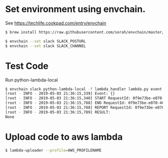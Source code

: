 # Set environment using envchain.

See https://techlife.cookpad.com/entry/envchain

```sh
$ brew install https://raw.githubusercontent.com/sorah/envchain/master/brew/envchain.rb
```

```sh
$ envchain --set slack SLACK_POSTURL
$ envchain --set slack SLACK_CHANNEL
```

# Test Code

Run python-lambda-local

```sh
$ envchain slack python-lambda-local -f lambda_handler lambda.py event.json
[root - INFO - 2019-05-03 21:36:15,339] Event: {}
[root - INFO - 2019-05-03 21:36:15,340] START RequestId: 0f9e73be-e070-4011-bec7-c30adff2dbc6 Version:
[root - INFO - 2019-05-03 21:36:15,788] END RequestId: 0f9e73be-e070-4011-bec7-c30adff2dbc6
[root - INFO - 2019-05-03 21:36:15,788] REPORT RequestId: 0f9e73be-e070-4011-bec7-c30adff2dbc6  Duration: 403.88 ms
[root - INFO - 2019-05-03 21:36:15,789] RESULT:
None
```

# Upload code to aws lambda

```sh
$ lambda-uploader --profile=AWS_PROFILENAME
```
